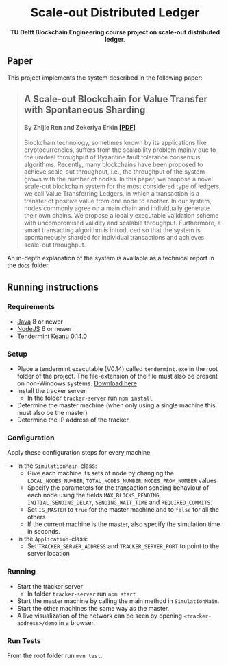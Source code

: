 <h1 align="center">
  Scale-out Distributed Ledger
</h1>

<h4 align="center">TU Delft Blockchain Engineering course project on scale-out distributed ledger.</h4>

## Paper
This project implements the system described in the following paper:

> ## A Scale-out Blockchain for Value Transfer with Spontaneous Sharding
> #### By Zhijie Ren and Zekeriya Erkin [[PDF]](https://arxiv.org/abs/1801.02531)
> Blockchain technology, sometimes known by its applications like cryptocurrencies, suffers from the scalability problem mainly due to the unideal throughput of Byzantine fault tolerance consensus algorithms. Recently, many blockchains have been proposed to achieve scale-out throughput, i.e., the throughput of the system grows with the number of nodes. In this paper, we propose a novel scale-out blockchain system for the most considered type of ledgers, we call Value Transferring Ledgers, in which a transaction is a transfer of positive value from one node to another. In our system, nodes commonly agree on a main chain and individually generate their own chains. We propose a locally executable validation scheme with uncompromised validity and scalable throughput. Furthermore, a smart transacting algorithm is introduced so that the system is spontaneously sharded for individual transactions and achieves scale-out throughput.

An in-depth explanation of the system is available as a technical report in the `docs` folder.

## Running instructions
### Requirements
- [Java](https://java.com/en/download/) 8 or newer
- [NodeJS](https://nodejs.org/) 6 or newer
- [Tendermint Keanu](https://github.com/tendermint/tendermint/releases/tag/v0.14.0) 0.14.0

### Setup
- Place a tendermint executable (V0.14) called `tendermint.exe` in the root folder of the project. The file-extension of the file must also be present on non-Windows systems. [Download here](https://github.com/tendermint/tendermint/releases/tag/v0.14.0)
- Install the tracker server
  - In the folder `tracker-server` run `npm install`
- Determine the master machine (when only using a single machine this must also be the master)
- Determine the IP address of the tracker

### Configuration
Apply these configuration steps for every machine
- In the `SimulationMain`-class:
  - Give each machine its sets of node by changing the `LOCAL_NODES_NUMBER`, `TOTAL_NODES_NUMBER`, `NODES_FROM_NUMBER` values
  - Specify the parameters for the transaction sending behaviour of each node using the fields `MAX_BLOCKS_PENDING`, `INITIAL_SENDING_DELAY`, `SENDING_WAIT_TIME` and `REQUIRED_COMMITS`. 
  - Set `IS_MASTER` to `true` for the master machine and to `false` for all the others
  - If the current machine is the master, also specify the simulation time in seconds.
- In the `Application`-class:
  - Set `TRACKER_SERVER_ADDRESS` and `TRACKER_SERVER_PORT` to point to the server location

### Running
- Start the tracker server
  - In folder `tracker-server` run `npm start`
- Start the master machine by calling the main method in `SimulationMain`. 
- Start the other machines the same way as the master.
- A live visualization of the network can be seen by opening `<tracker-address>/demo` in a browser.

### Run Tests
From the root folder run `mvn test`.
